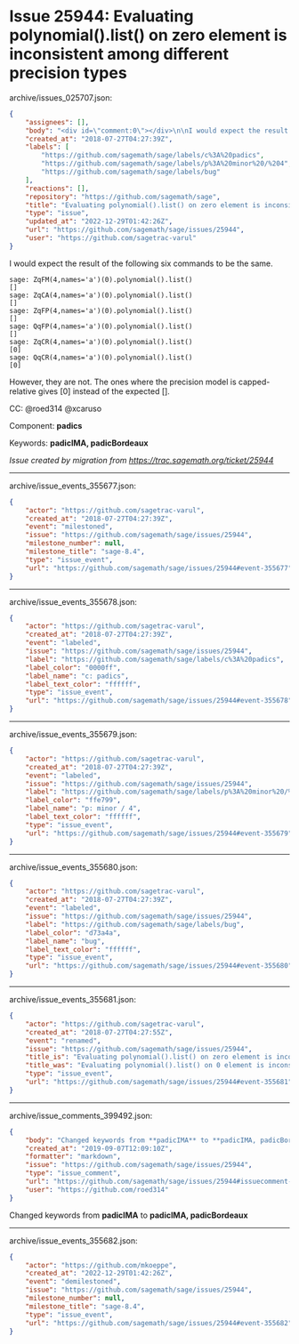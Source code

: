 # Issue 25944: Evaluating polynomial().list() on zero element is inconsistent among different precision types

archive/issues_025707.json:
```json
{
    "assignees": [],
    "body": "<div id=\"comment:0\"></div>\n\nI would expect the result of the following six commands to be the same.\n\n```\nsage: ZqFM(4,names='a')(0).polynomial().list()\n[]\nsage: ZqCA(4,names='a')(0).polynomial().list()\n[]\nsage: ZqFP(4,names='a')(0).polynomial().list()\n[]\nsage: QqFP(4,names='a')(0).polynomial().list()\n[]\nsage: ZqCR(4,names='a')(0).polynomial().list()\n[0]\nsage: QqCR(4,names='a')(0).polynomial().list()\n[0]\n```\nHowever, they are not. The ones where the precision model is capped-relative gives [0] instead of the expected [].\n\nCC:  @roed314 @xcaruso\n\nComponent: **padics**\n\nKeywords: **padicIMA, padicBordeaux**\n\n_Issue created by migration from https://trac.sagemath.org/ticket/25944_\n\n",
    "created_at": "2018-07-27T04:27:39Z",
    "labels": [
        "https://github.com/sagemath/sage/labels/c%3A%20padics",
        "https://github.com/sagemath/sage/labels/p%3A%20minor%20/%204",
        "https://github.com/sagemath/sage/labels/bug"
    ],
    "reactions": [],
    "repository": "https://github.com/sagemath/sage",
    "title": "Evaluating polynomial().list() on zero element is inconsistent among different precision types",
    "type": "issue",
    "updated_at": "2022-12-29T01:42:26Z",
    "url": "https://github.com/sagemath/sage/issues/25944",
    "user": "https://github.com/sagetrac-varul"
}
```
<div id="comment:0"></div>

I would expect the result of the following six commands to be the same.

```
sage: ZqFM(4,names='a')(0).polynomial().list()
[]
sage: ZqCA(4,names='a')(0).polynomial().list()
[]
sage: ZqFP(4,names='a')(0).polynomial().list()
[]
sage: QqFP(4,names='a')(0).polynomial().list()
[]
sage: ZqCR(4,names='a')(0).polynomial().list()
[0]
sage: QqCR(4,names='a')(0).polynomial().list()
[0]
```
However, they are not. The ones where the precision model is capped-relative gives [0] instead of the expected [].

CC:  @roed314 @xcaruso

Component: **padics**

Keywords: **padicIMA, padicBordeaux**

_Issue created by migration from https://trac.sagemath.org/ticket/25944_





---

archive/issue_events_355677.json:
```json
{
    "actor": "https://github.com/sagetrac-varul",
    "created_at": "2018-07-27T04:27:39Z",
    "event": "milestoned",
    "issue": "https://github.com/sagemath/sage/issues/25944",
    "milestone_number": null,
    "milestone_title": "sage-8.4",
    "type": "issue_event",
    "url": "https://github.com/sagemath/sage/issues/25944#event-355677"
}
```



---

archive/issue_events_355678.json:
```json
{
    "actor": "https://github.com/sagetrac-varul",
    "created_at": "2018-07-27T04:27:39Z",
    "event": "labeled",
    "issue": "https://github.com/sagemath/sage/issues/25944",
    "label": "https://github.com/sagemath/sage/labels/c%3A%20padics",
    "label_color": "0000ff",
    "label_name": "c: padics",
    "label_text_color": "ffffff",
    "type": "issue_event",
    "url": "https://github.com/sagemath/sage/issues/25944#event-355678"
}
```



---

archive/issue_events_355679.json:
```json
{
    "actor": "https://github.com/sagetrac-varul",
    "created_at": "2018-07-27T04:27:39Z",
    "event": "labeled",
    "issue": "https://github.com/sagemath/sage/issues/25944",
    "label": "https://github.com/sagemath/sage/labels/p%3A%20minor%20/%204",
    "label_color": "ffe799",
    "label_name": "p: minor / 4",
    "label_text_color": "ffffff",
    "type": "issue_event",
    "url": "https://github.com/sagemath/sage/issues/25944#event-355679"
}
```



---

archive/issue_events_355680.json:
```json
{
    "actor": "https://github.com/sagetrac-varul",
    "created_at": "2018-07-27T04:27:39Z",
    "event": "labeled",
    "issue": "https://github.com/sagemath/sage/issues/25944",
    "label": "https://github.com/sagemath/sage/labels/bug",
    "label_color": "d73a4a",
    "label_name": "bug",
    "label_text_color": "ffffff",
    "type": "issue_event",
    "url": "https://github.com/sagemath/sage/issues/25944#event-355680"
}
```



---

archive/issue_events_355681.json:
```json
{
    "actor": "https://github.com/sagetrac-varul",
    "created_at": "2018-07-27T04:27:55Z",
    "event": "renamed",
    "issue": "https://github.com/sagemath/sage/issues/25944",
    "title_is": "Evaluating polynomial().list() on zero element is inconsistent among different precision types",
    "title_was": "Evaluating polynomial().list() on 0 element is inconsistent among different precision types",
    "type": "issue_event",
    "url": "https://github.com/sagemath/sage/issues/25944#event-355681"
}
```



---

archive/issue_comments_399492.json:
```json
{
    "body": "Changed keywords from **padicIMA** to **padicIMA, padicBordeaux**",
    "created_at": "2019-09-07T12:09:10Z",
    "formatter": "markdown",
    "issue": "https://github.com/sagemath/sage/issues/25944",
    "type": "issue_comment",
    "url": "https://github.com/sagemath/sage/issues/25944#issuecomment-399492",
    "user": "https://github.com/roed314"
}
```

Changed keywords from **padicIMA** to **padicIMA, padicBordeaux**



---

archive/issue_events_355682.json:
```json
{
    "actor": "https://github.com/mkoeppe",
    "created_at": "2022-12-29T01:42:26Z",
    "event": "demilestoned",
    "issue": "https://github.com/sagemath/sage/issues/25944",
    "milestone_number": null,
    "milestone_title": "sage-8.4",
    "type": "issue_event",
    "url": "https://github.com/sagemath/sage/issues/25944#event-355682"
}
```
